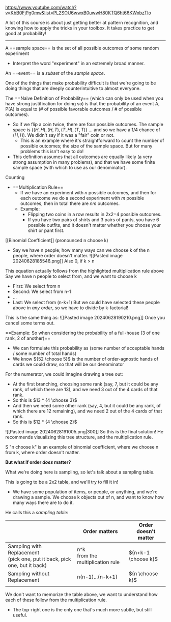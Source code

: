 https://www.youtube.com/watch?v=KbB0FjPg0mw&list=PL2SOU6wwxB0uwwH80KTQ6ht66KWxbzTIo

A lot of this course is about just getting better at pattern recognition, and knowing how to apply the tricks in your toolbox. It takes practice to get good at probability!

---

A ==sample space== is the set of all possible outcomes of some random experiment
- Interpret the word "experiment" in an extremely broad manner.

An ==event== is a *subset* of the *sample space*.

One of the things that make probability difficult is that we're going to be doing things that are deeply counterintuitive to almost everyone.

The ==Naive Definition of Probability== (which can only be used when you have strong justification for doing so) is that the probability of an event A, P(A) is equal to (# of possible favorable outcomes / # of possible outcomes).
- So if we flip a coin twice, there are four possible outcomes. The sample space is $\{(H,H), (H,T), (T,H), (T,T)\}$ ... and so we have a 1/4 chance of $(H,H)$. We didn't say if it was a "fair" coin or not.
	- This is an example where it's straightforward to count the number of possible outcomes; the size of the sample space. But for many problems this isn't easy to do!
- This definition assumes that all outcomes are equally likely (a very strong assumption in many problems), and that we have some finite sample space (with which to use as our denominator).


Counting
- ==Multiplication Rule==
	- If we have an experiment with $n$ possible outcomes, and then for each outcome we do a second experiment with $m$ possible outcomes, then in total there are $nm$ outcomes.
	- Example:
		- Flipping two coins in a row results in 2x2=4 possible outcomes.
		- If you have two pairs of shirts and 3 pairs of pants, you have 6 possible outfits, and it doesn't matter whether you choose your shirt or pant first.


[[Binomial Coefficient]] (pronounced n choose k)
- Say we have n people; how many ways can we choose k of the n people, where order doesn't matter.
![[Pasted image 20240628185546.png]]
Also 0, if k > n

This equation actually follows from the highlighted multiplication rule above
Say we have n people to select from, and we want to choose k
- First: We select from n
- Second: We select from n-1
- ...
- Last: We select from (n-k+1)
But we could have selected these people above in *any order*, so we have to divide by k-factorial!

This is the same thing as:
![[Pasted image 20240628190210.png]]
Once you cancel some terms out.


==Example: So when considering the probability of a full-house (3 of one rank, 2 of another)==
- We can formulate this probability as (some number of acceptable hands / some number of total hands)
- We know ${52 \choose 5}$ is the number of order-agnostic hands of cards we could draw, so that will be our denominator

For the numerator, we could imagine drawing a tree out:
- At the first branching, choosing some rank (say, 7, but it could be any rank, of which there are 13), and we need 3 out of the 4 cards of that rank.
- So this is $13 * {4 \choose 3}$ 
- And then we need some other rank (say, 4, but it could be any rank, of which there are 12 remaining), and we need 2 out of the 4 cards of that rank.
- So this is $12 * {4 \choose 2}$

![[Pasted image 20240628191005.png|300]]
So this is the final solution! He recommends visualizing this tree structure, and the multiplication rule.

S "n choose k" is an example of binomial coefficient, where we choose n from k, where order doesn't matter.

**But what if order *does* matter?**

What we're doing here is sampling, so let's talk about a sampling table.

This is going to be a 2x2 table, and we'll try to fill it in!
- We have some population of items, or people, or anything, and we're drawing a sample. We choose k objects out of n, and want to know how many ways there are to do it.

He calls this a *sampling table*:

|                                                                             | Order matters                       | Order doesn't matter |
| --------------------------------------------------------------------------- | ----------------------------------- | -------------------- |
| Sampling with Replacement<br>(pick one, put it back, pick one, but it back) | n^k<br>from the multiplication rule | ${n+k-1 \choose k}$  |
| Sampling without Replacement                                                | n(n-1)...(n-k+1)                    | ${n \choose k}$      |
|                                                                             |                                     |                      |
We don't want to memorize the table above, we want to understand how each of these follow from the multiplication rule.
- The top-right one is the only one that's much more subtle, but still useful.






